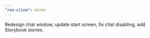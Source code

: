 ```yaml
---
"roo-cline": minor
---
```


Redesign chat window, update start screen, fix chat disabling, add Storybook stories.
